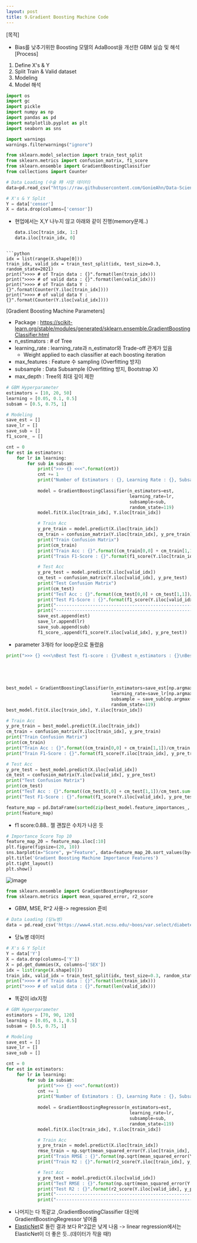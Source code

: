```yaml
---
layout: post
title: 9.Gradient Boosting Machine Code
---
```


[목적]
  - Bias를 낮추기위한 Boosting 모델의 AdaBoost을 개선한 GBM 실습 및 해석
[Process]
  1. Define X's & Y
  2. Split Train & Valid dataset
  3. Modeling
  4. Model 해석
```python
import os
import gc
import pickle
import numpy as np
import pandas as pd
import matplotlib.pyplot as plt
import seaborn as sns

import warnings
warnings.filterwarnings("ignore")

from sklearn.model_selection import train_test_split
from sklearn.metrics import confusion_matrix, f1_score
from sklearn.ensemble import GradientBoostingClassifier
from collections import Counter
```

```python
# Data Loading (수술 時 사망 데이터)
data=pd.read_csv("https://raw.githubusercontent.com/GonieAhn/Data-Science-online-course-from-gonie/main/Data%20Store/example_data.csv")
```

```python
# X's & Y Split
Y = data['censor']
X = data.drop(columns=['censor'])
```
- 현업에서는 X,Y 나누지 않고 아래와 같이 진행(memory문제..)
	```python
	data.iloc[train_idx, 1:]
	data.iloc[train_idx, 0]
```

```python
idx = list(range(X.shape[0]))
train_idx, valid_idx = train_test_split(idx, test_size=0.3, random_state=2021)
print(">>>> # of Train data : {}".format(len(train_idx)))
print(">>>> # of valid data : {}".format(len(valid_idx)))
print(">>>> # of Train data Y : {}".format(Counter(Y.iloc[train_idx])))
print(">>>> # of valid data Y : {}".format(Counter(Y.iloc[valid_idx])))
```
[Gradient Boosting Machine Parameters]
  - Package : https://scikit-learn.org/stable/modules/generated/sklearn.ensemble.GradientBoostingClassifier.html
  - n_estimators : # of Tree
  - learning_rate : learning_rate과 n_estimator와 Trade-off 관계가 있음
    - Weight applied to each classifier at each boosting iteration
  - max_features : Feature 수 sampling (Overfitting 방지)
  - subsample : Data Subsample (Overfitting 방지, Bootstrap X)
  - max_depth : Tree의 최대 깊이 제한
```python
# GBM Hyperparameter
estimators = [10, 20, 50]
learning = [0.05, 0.1, 0.5]
subsam = [0.5, 0.75, 1]

# Modeling
save_est = []
save_lr = []
save_sub = []
f1_score_ = []

cnt = 0
for est in estimators:
    for lr in learning:
        for sub in subsam:
            print(">>> {} <<<".format(cnt))
            cnt += 1
            print("Number of Estimators : {}, Learning Rate : {}, Subsample : {}".format(est, lr, sub))
            
            model = GradientBoostingClassifier(n_estimators=est, 
                                               learning_rate=lr, 
                                               subsample=sub,
                                               random_state=119)
            model.fit(X.iloc[train_idx], Y.iloc[train_idx])

            # Train Acc
            y_pre_train = model.predict(X.iloc[train_idx])
            cm_train = confusion_matrix(Y.iloc[train_idx], y_pre_train)
            print("Train Confusion Matrix")
            print(cm_train)
            print("Train Acc : {}".format((cm_train[0,0] + cm_train[1,1])/cm_train.sum()))
            print("Train F1-Score : {}".format(f1_score(Y.iloc[train_idx], y_pre_train)))

            # Test Acc
            y_pre_test = model.predict(X.iloc[valid_idx])
            cm_test = confusion_matrix(Y.iloc[valid_idx], y_pre_test)
            print("Test Confusion Matrix")
            print(cm_test)
            print("TesT Acc : {}".format((cm_test[0,0] + cm_test[1,1])/cm_test.sum()))
            print("Test F1-Score : {}".format(f1_score(Y.iloc[valid_idx], y_pre_test)))
            print("-----------------------------------------------------------------------")
            print("-----------------------------------------------------------------------")
            save_est.append(est)
            save_lr.append(lr)
            save_sub.append(sub)
            f1_score_.append(f1_score(Y.iloc[valid_idx], y_pre_test))
```
- parameter 3개라 for loop문으로 돌렸음
```python
print(">>> {} <<<\nBest Test f1-score : {}\nBest n_estimators : {}\nBest SubSampling : {}\nBest Learning Rate : {}".format(np.argmax(f1_score_),
                                                                                                                           f1_score_[np.argmax(f1_score_)], 
                                                                                                                           save_est[np.argmax(f1_score_)],
                                                                                                                           save_sub[np.argmax(f1_score_)],
                                                                                                                           save_lr[np.argmax(f1_score_)]))
```

```python
best_model = GradientBoostingClassifier(n_estimators=save_est[np.argmax(f1_score_)], 
                                        learning_rate=save_lr[np.argmax(f1_score_)],
                                        subsample = save_sub[np.argmax(f1_score_)], 
                                        random_state=119)
best_model.fit(X.iloc[train_idx], Y.iloc[train_idx])

# Train Acc
y_pre_train = best_model.predict(X.iloc[train_idx])
cm_train = confusion_matrix(Y.iloc[train_idx], y_pre_train)
print("Train Confusion Matrix")
print(cm_train)
print("Train Acc : {}".format((cm_train[0,0] + cm_train[1,1])/cm_train.sum()))
print("Train F1-Score : {}".format(f1_score(Y.iloc[train_idx], y_pre_train)))

# Test Acc
y_pre_test = best_model.predict(X.iloc[valid_idx])
cm_test = confusion_matrix(Y.iloc[valid_idx], y_pre_test)
print("Test Confusion Matrix")
print(cm_test)
print("TesT Acc : {}".format((cm_test[0,0] + cm_test[1,1])/cm_test.sum()))
print("Test F1-Score : {}".format(f1_score(Y.iloc[valid_idx], y_pre_test)))
```

```python
feature_map = pd.DataFrame(sorted(zip(best_model.feature_importances_, X.columns), reverse=True), columns=['Score', 'Feature'])
print(feature_map)
```
- f1 score:0.88.. 젤 괜찮은 수치가 나온 듯
```python
# Importance Score Top 10
feature_map_20 = feature_map.iloc[:10]
plt.figure(figsize=(20, 10))
sns.barplot(x="Score", y="Feature", data=feature_map_20.sort_values(by="Score", ascending=False), errwidth=40)
plt.title('Gradient Boosting Machine Importance Features')
plt.tight_layout()
plt.show()
```
![image](https://github.com/code7ssage/code7ssage.github.io/blob/master/assets/attached%20file/Pasted%20image%2020240108133323.png?raw=true)

```python
from sklearn.ensemble import GradientBoostingRegressor
from sklearn.metrics import mean_squared_error, r2_score
```
- GBM, MSE, R^2 사용-> regression 준비
```python
# Data Loading (당뇨병)
data = pd.read_csv('https://www4.stat.ncsu.edu/~boos/var.select/diabetes.tab.txt', sep='\t')
```
- 당뇨병 데이터
```python
# X's & Y Split
Y = data['Y']
X = data.drop(columns=['Y']) 
X = pd.get_dummies(X, columns=['SEX'])
idx = list(range(X.shape[0]))
train_idx, valid_idx = train_test_split(idx, test_size=0.3, random_state=2023)
print(">>>> # of Train data : {}".format(len(train_idx)))
print(">>>> # of valid data : {}".format(len(valid_idx)))
```
- 똑같이 idx지정
```python
# GBM Hyperparameter
estimators = [70, 90, 120]
learning = [0.05, 0.1, 0.5]
subsam = [0.5, 0.75, 1]

# Modeling
save_est = []
save_lr = []
save_sub = []

cnt = 0
for est in estimators:
    for lr in learning:
        for sub in subsam:
            print(">>> {} <<<".format(cnt))
            cnt += 1
            print("Number of Estimators : {}, Learning Rate : {}, Subsample : {}".format(est, lr, sub))
            
            model = GradientBoostingRegressor(n_estimators=est, 
                                               learning_rate=lr, 
                                               subsample=sub,
                                               random_state=119)
            model.fit(X.iloc[train_idx], Y.iloc[train_idx])

            # Train Acc
            y_pre_train = model.predict(X.iloc[train_idx])
            rmse_train = np.sqrt(mean_squared_error(Y.iloc[train_idx], y_pre_train))
            print("Train RMSE : {}".format(np.sqrt(mean_squared_error(Y.iloc[train_idx], y_pre_train))))
            print("Train R2 : {}".format(r2_score(Y.iloc[train_idx], y_pre_train)))

            # Test Acc
            y_pre_test = model.predict(X.iloc[valid_idx])
            print("TesT RMSE : {}".format(np.sqrt(mean_squared_error(Y.iloc[valid_idx], y_pre_test))))
            print("Test R2 : {}".format(r2_score(Y.iloc[valid_idx], y_pre_test)))
            print("-----------------------------------------------------------------------")
            print("-----------------------------------------------------------------------")
```
- 나머지는 다 똑같고 ,GradientBoostingClassifier 대신에 GradientBoostingRegressor 넣어줌 
- [ElasticNet](https://code7ssage.github.io/ElasticNet/)로 돌린 결과 보다 R^2값은 낮게 나옴
		-> linear regression에서는 ElasticNet이 더 좋은 듯..(데이터가 작을 때!)